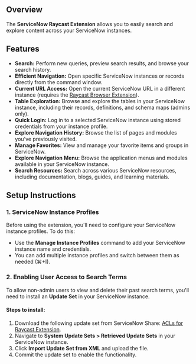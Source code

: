 ## Overview

The **ServiceNow Raycast Extension** allows you to easily search and explore content across your ServiceNow instances.

## Features

- **Search:** Perform new queries, preview search results, and browse your search history.
- **Efficient Navigation:** Open specific ServiceNow instances or records directly from the command window.
- **Current URL Access:** Open the current ServiceNow URL in a different instance (requires the [Raycast Browser Extension](https://www.raycast.com/browser-extension)).
- **Table Exploration:** Browse and explore the tables in your ServiceNow instance, including their records, definitions, and schema maps (admins only).
- **Quick Login:** Log in to a selected ServiceNow instance using stored credentials from your instance profile.
- **Explore Navigation History:** Browse the list of pages and modules you've previously visited.
- **Manage Favorites:** View and manage your favorite items and groups in ServiceNow.
- **Explore Navigation Menu:** Browse the application menus and modules available in your ServiceNow instance.
- **Search Resources:** Search across various ServiceNow resources, including documentation, blogs, guides, and learning materials.

## Setup Instructions

### 1. ServiceNow Instance Profiles

Before using the extension, you'll need to configure your ServiceNow instance profiles. To do this:

- Use the **Manage Instance Profiles** command to add your ServiceNow instance name and credentials.
- You can add multiple instance profiles and switch between them as needed (⌘+I).

### 2. Enabling User Access to Search Terms

To allow non-admin users to view and delete their past search terms, you'll need to install an **Update Set** in your ServiceNow instance.

#### Steps to install:

1. Download the following update set from ServiceNow Share: [ACLs for Raycast Extension](https://developer.servicenow.com/connect.do#!/share/contents/3108109_servicenow_raycast_extension).
2. Navigate to **System Update Sets > Retrieved Update Sets** in your ServiceNow instance.
3. Click **Import Update Set from XML** and upload the file.
4. Commit the update set to enable the functionality.
